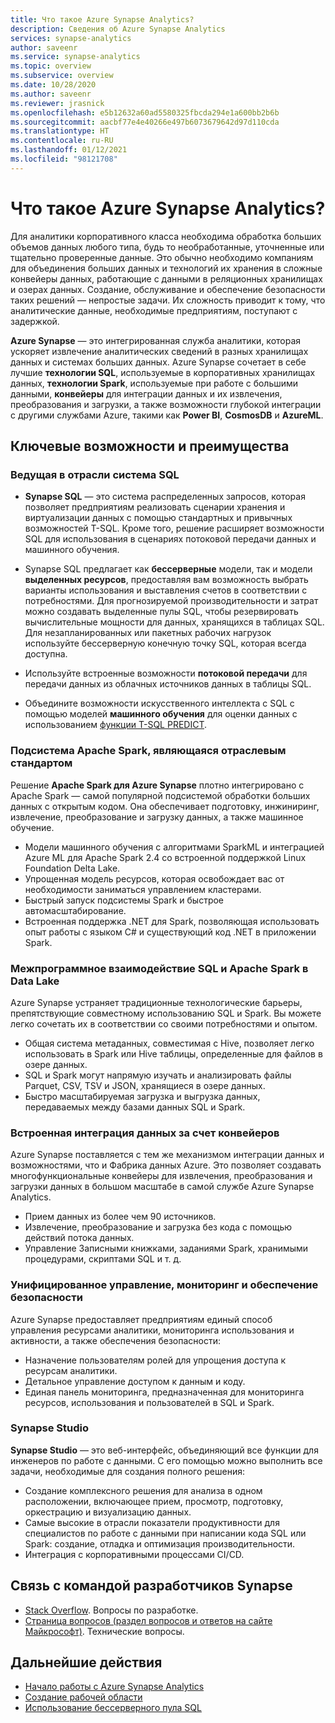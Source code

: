 ```yaml
---
title: Что такое Azure Synapse Analytics?
description: Сведения об Azure Synapse Analytics
services: synapse-analytics
author: saveenr
ms.service: synapse-analytics
ms.topic: overview
ms.subservice: overview
ms.date: 10/28/2020
ms.author: saveenr
ms.reviewer: jrasnick
ms.openlocfilehash: e5b12632a60ad5580325fbcda294e1a600bb2b6b
ms.sourcegitcommit: aacbf77e4e40266e497b6073679642d97d110cda
ms.translationtype: HT
ms.contentlocale: ru-RU
ms.lasthandoff: 01/12/2021
ms.locfileid: "98121708"
---
```

# <a name="what-is-azure-synapse-analytics"></a>Что такое Azure Synapse Analytics?

Для аналитики корпоративного класса необходима обработка больших объемов данных любого типа, будь то необработанные, уточненные или тщательно проверенные данные. Это обычно необходимо компаниям для объединения больших данных и технологий их хранения в сложные конвейеры данных, работающие с данными в реляционных хранилищах и озерах данных. Создание, обслуживание и обеспечение безопасности таких решений — непростые задачи. Их сложность приводит к тому, что аналитические данные, необходимые предприятиям, поступают с задержкой.

**Azure Synapse** — это интегрированная служба аналитики, которая ускоряет извлечение аналитических сведений в разных хранилищах данных и системах больших данных. Azure Synapse сочетает в себе лучшие **технологии SQL**, используемые в корпоративных хранилищах данных, **технологии Spark**, используемые при работе с большими данными, **конвейеры** для интеграции данных и их извлечения, преобразования и загрузки, а также возможности глубокой интеграции с другими службами Azure, такими как **Power BI**, **CosmosDB** и **AzureML**.

## <a name="key-features--benefits"></a>Ключевые возможности и преимущества

### <a name="industry-leading-sql"></a>Ведущая в отрасли система SQL

* **Synapse SQL** — это система распределенных запросов, которая позволяет предприятиям реализовать сценарии хранения и виртуализации данных с помощью стандартных и привычных возможностей T-SQL. Кроме того, решение расширяет возможности SQL для использования в сценариях потоковой передачи данных и машинного обучения.

* Synapse SQL предлагает как **бессерверные** модели, так и модели **выделенных ресурсов**, предоставляя вам возможность выбрать варианты использования и выставления счетов в соответствии с потребностями. Для прогнозируемой производительности и затрат можно создавать выделенные пулы SQL, чтобы резервировать вычислительные мощности для данных, хранящихся в таблицах SQL. Для незапланированных или пакетных рабочих нагрузок используйте бессерверную конечную точку SQL, которая всегда доступна.
* Используйте встроенные возможности **потоковой передачи** для передачи данных из облачных источников данных в таблицы SQL.
* Объедините возможности искусственного интеллекта с SQL с помощью моделей **машинного обучения** для оценки данных с использованием [функции T-SQL PREDICT](https://docs.microsoft.com/sql/t-sql/queries/predict-transact-sql?view=azure-sqldw-latest).

### <a name="industry-standard-apache-spark"></a>Подсистема Apache Spark, являющаяся отраслевым стандартом

Решение **Apache Spark для Azure Synapse** плотно интегрировано с Apache Spark — самой популярной подсистемой обработки больших данных с открытым кодом. Она обеспечивает подготовку, инжиниринг, извлечение, преобразование и загрузку данных, а также машинное обучение.

* Модели машинного обучения с алгоритмами SparkML и интеграцией Azure ML для Apache Spark 2.4 со встроенной поддержкой Linux Foundation Delta Lake.
* Упрощенная модель ресурсов, которая освобождает вас от необходимости заниматься управлением кластерами.
* Быстрый запуск подсистемы Spark и быстрое автомасштабирование.
* Встроенная поддержка .NET для Spark, позволяющая использовать опыт работы с языком C# и существующий код .NET в приложении Spark.

### <a name="interop-of-sql-and-apache-spark-on-your-data-lake"></a>Межпрограммное взаимодействие SQL и Apache Spark в Data Lake

Azure Synapse устраняет традиционные технологические барьеры, препятствующие совместному использованию SQL и Spark. Вы можете легко сочетать их в соответствии со своими потребностями и опытом.

* Общая система метаданных, совместимая с Hive, позволяет легко использовать в Spark или Hive таблицы, определенные для файлов в озере данных.
* SQL и Spark могут напрямую изучать и анализировать файлы Parquet, CSV, TSV и JSON, хранящиеся в озере данных.
* Быстро масштабируемая загрузка и выгрузка данных, передаваемых между базами данных SQL и Spark.

### <a name="built-in-data-integration-via-pipelines"></a>Встроенная интеграция данных за счет конвейеров

Azure Synapse поставляется с тем же механизмом интеграции данных и возможностями, что и Фабрика данных Azure. Это позволяет создавать многофункциональные конвейеры для извлечения, преобразования и загрузки данных в большом масштабе в самой службе Azure Synapse Analytics.

* Прием данных из более чем 90 источников.
* Извлечение, преобразование и загрузка без кода с помощью действий потока данных.
* Управление Записными книжками, заданиями Spark, хранимыми процедурами, скриптами SQL и т. д.

### <a name="unified-management-monitoring-and-security"></a>Унифицированное управление, мониторинг и обеспечение безопасности

Azure Synapse предоставляет предприятиям единый способ управления ресурсами аналитики, мониторинга использования и активности, а также обеспечения безопасности:

* Назначение пользователям ролей для упрощения доступа к ресурсам аналитики.
* Детальное управление доступом к данным и коду.
* Единая панель мониторинга, предназначенная для мониторинга ресурсов, использования и пользователей в SQL и Spark.

### <a name="synapse-studio"></a>Synapse Studio

**Synapse Studio** — это веб-интерфейс, объединяющий все функции для инженеров по работе с данными. С его помощью можно выполнить все задачи, необходимые для создания полного решения:

* Создание комплексного решения для анализа в одном расположении, включающее прием, просмотр, подготовку, оркестрацию и визуализацию данных.
* Самые высокие в отрасли показатели продуктивности для специалистов по работе с данными при написании кода SQL или Spark: создание, отладка и оптимизация производительности.
* Интеграция с корпоративными процессами CI/CD.

## <a name="engage-with-the-synapse-engineering-team"></a>Связь с командой разработчиков Synapse

- [Stack Overflow](https://stackoverflow.com/questions/tagged/azure-synapse). Вопросы по разработке.
- [Страница вопросов (раздел вопросов и ответов на сайте Майкрософт)](https://docs.microsoft.com/answers/topics/azure-synapse-analytics.html). Технические вопросы.

## <a name="next-steps"></a>Дальнейшие действия

* [Начало работы с Azure Synapse Analytics](get-started.md)
* [Создание рабочей области](quickstart-create-workspace.md)
* [Использование бессерверного пула SQL](quickstart-sql-on-demand.md)
